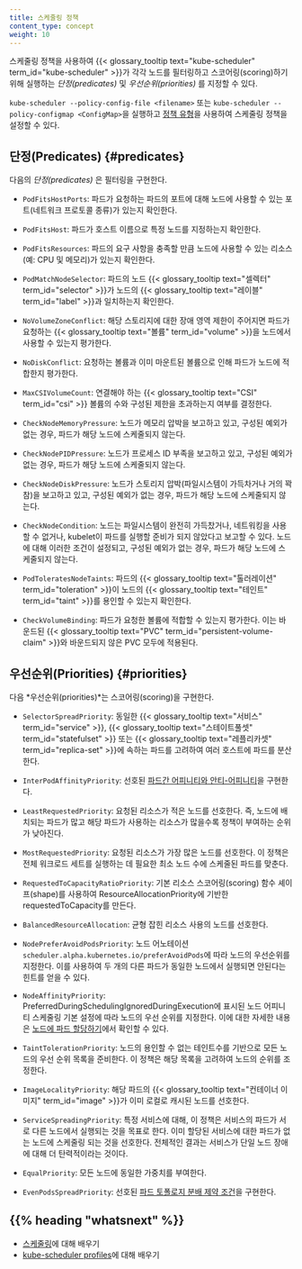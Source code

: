 ```yaml
---
title: 스케줄링 정책
content_type: concept
weight: 10
---
```


<!-- overview -->

스케줄링 정책을 사용하여 {{< glossary_tooltip text="kube-scheduler" term_id="kube-scheduler" >}}가 각각 노드를 필터링하고 스코어링(scoring)하기 위해 실행하는 *단정(predicates)* 및 *우선순위(priorities)* 를 지정할 수 있다.

`kube-scheduler --policy-config-file <filename>` 또는 `kube-scheduler --policy-configmap <ConfigMap>`을 실행하고 [정책 유형](https://pkg.go.dev/k8s.io/kube-scheduler@v0.18.0/config/v1?tab=doc#Policy)을 사용하여 스케줄링 정책을 설정할 수 있다.



<!-- body -->

## 단정(Predicates) {#predicates}

다음의 *단정(predicates)* 은 필터링을 구현한다.

- `PodFitsHostPorts`: 파드가 요청하는 파드의 포트에 대해 노드에 사용할 수 있는
  포트(네트워크 프로토콜 종류)가 있는지 확인한다.

- `PodFitsHost`: 파드가 호스트 이름으로 특정 노드를 지정하는지 확인한다.

- `PodFitsResources`: 파드의 요구 사항을 충족할 만큼 노드에 사용할 수 있는
  리소스(예: CPU 및 메모리)가 있는지 확인한다.

- `PodMatchNodeSelector`: 파드의 노드 {{< glossary_tooltip text="셀렉터" term_id="selector" >}}가
  노드의 {{< glossary_tooltip text="레이블" term_id="label" >}}과 일치하는지 확인한다.

- `NoVolumeZoneConflict`: 해당 스토리지에 대한 장애 영역 제한이 주어지면
  파드가 요청하는 {{< glossary_tooltip text="볼륨" term_id="volume" >}}을 노드에서 사용할 수 있는지
  평가한다.

- `NoDiskConflict`: 요청하는 볼륨과 이미 마운트된 볼륨으로 인해
  파드가 노드에 적합한지 평가한다.

- `MaxCSIVolumeCount`: 연결해야 하는 {{< glossary_tooltip text="CSI" term_id="csi" >}} 볼륨의 수와
  구성된 제한을 초과하는지 여부를 결정한다.

- `CheckNodeMemoryPressure`: 노드가 메모리 압박을 보고하고 있고, 구성된
  예외가 없는 경우, 파드가 해당 노드에 스케줄되지 않는다.

- `CheckNodePIDPressure`: 노드가 프로세스 ID 부족을 보고하고 있고, 구성된
  예외가 없는 경우, 파드가 해당 노드에 스케줄되지 않는다.

- `CheckNodeDiskPressure`: 노드가 스토리지 압박(파일시스템이 가득차거나
  거의 꽉 참)을 보고하고 있고, 구성된 예외가 없는 경우, 파드가 해당 노드에 스케줄되지 않는다.

- `CheckNodeCondition`: 노드는 파일시스템이 완전히 가득찼거나,
  네트워킹을 사용할 수 없거나, kubelet이 파드를 실행할 준비가 되지 않았다고 보고할 수 있다.
  노드에 대해 이러한 조건이 설정되고, 구성된 예외가 없는 경우, 파드가
  해당 노드에 스케줄되지 않는다.

- `PodToleratesNodeTaints`: 파드의 {{< glossary_tooltip text="톨러레이션" term_id="toleration" >}}이
  노드의 {{< glossary_tooltip text="테인트" term_id="taint" >}}를 용인할 수 있는지 확인한다.

- `CheckVolumeBinding`: 파드가 요청한 볼륨에 적합할 수 있는지 평가한다. 이는 바운드된 {{< glossary_tooltip text="PVC" term_id="persistent-volume-claim" >}}와 바운드되지 않은 PVC 모두에 적용된다.

## 우선순위(Priorities) {#priorities}

다음 *우선순위(priorities)*는 스코어링(scoring)을 구현한다.

- `SelectorSpreadPriority`: 동일한 {{< glossary_tooltip text="서비스" term_id="service" >}}, {{< glossary_tooltip text="스테이트풀셋" term_id="statefulset" >}} 또는 {{< glossary_tooltip text="레플리카셋" term_id="replica-set" >}}에 속하는 파드를 고려하여 여러 호스트에 파드를 분산한다.

- `InterPodAffinityPriority`: 선호된 [파드간 어피니티와 안티-어피니티](/ko/docs/concepts/scheduling-eviction/assign-pod-node/#파드간-어피니티와-안티-어피니티)을 구현한다.

- `LeastRequestedPriority`: 요청된 리소스가 적은 노드를 선호한다. 즉, 노드에 배치되는 파드가 많고 해당 파드가 사용하는 리소스가 많을수록 정책이 부여하는 순위가 낮아진다.

- `MostRequestedPriority`: 요청된 리소스가 가장 많은 노드를 선호한다. 이 정책은 전체 워크로드 세트를 실행하는 데 필요한 최소 노드 수에 스케줄된 파드를 맞춘다.

- `RequestedToCapacityRatioPriority`: 기본 리소스 스코어링(scoring) 함수 셰이프(shape)를 사용하여 ResourceAllocationPriority에 기반한 requestedToCapacity를 만든다.

- `BalancedResourceAllocation`: 균형 잡힌 리소스 사용의 노드를 선호한다.

- `NodePreferAvoidPodsPriority`: 노드 어노테이션 `scheduler.alpha.kubernetes.io/preferAvoidPods`에 따라 노드의 우선순위를 지정한다. 이를 사용하여 두 개의 다른 파드가 동일한 노드에서 실행되면 안된다는 힌트를 얻을 수 있다.

- `NodeAffinityPriority`: PreferredDuringSchedulingIgnoredDuringExecution에 표시된 노드 어피니티 스케줄링 기본 설정에 따라 노드의 우선 순위를 지정한다. 이에 대한 자세한 내용은 [노드에 파드 할당하기](/ko/docs/concepts/scheduling-eviction/assign-pod-node/)에서 확인할 수 있다.

- `TaintTolerationPriority`: 노드의 용인할 수 없는 테인트수를 기반으로 모든 노드의 우선 순위 목록을 준비한다. 이 정책은 해당 목록을 고려하여 노드의 순위를 조정한다.

- `ImageLocalityPriority`: 해당 파드의 {{< glossary_tooltip text="컨테이너 이미지" term_id="image" >}}가 이미 로컬로 캐시된 노드를 선호한다.

- `ServiceSpreadingPriority`: 특정 서비스에 대해, 이 정책은 서비스의 파드가 서로 다른 노드에서 실행되는 것을 목표로 한다. 이미 할당된 서비스에 대한 파드가 없는 노드에 스케줄링 되는 것을 선호한다. 전체적인 결과는 서비스가 단일 노드 장애에 대해 더 탄력적이라는 것이다.

- `EqualPriority`: 모든 노드에 동일한 가중치를 부여한다.

- `EvenPodsSpreadPriority`: 선호된 [파드 토폴로지 분배 제약 조건](/ko/docs/concepts/workloads/pods/pod-topology-spread-constraints/)을 구현한다.



## {{% heading "whatsnext" %}}

* [스케줄링](/ko/docs/concepts/scheduling-eviction/kube-scheduler/)에 대해 배우기
* [kube-scheduler profiles](/docs/reference/scheduling/profiles/)에 대해 배우기
